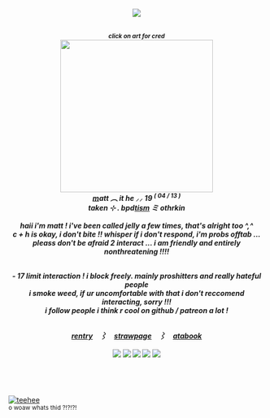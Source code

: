<h5><p align="center"> <img src="https://komarev.com/ghpvc/?username=jellyfangz"> </a>
<p align="center">
<br> <sub> click on art for cred</sub> </a>
<br> <a href="https://www.pinterest.com/funkytrax/"><img src="https://i.pinimg.com/736x/4d/74/fe/4d74fe72ce831ad1588c37f40bf49175.jpg"  width="300" height="300"></a>
<br> <strong><ins>m</ins></strong>att ︵ it <em>he</em> ⸝⸝ 19 <sup>( 04 / 13 )</sup> </a>
<br> taken ⊹ . bpd<ins>tism</ins> ミ othr<em>kin</em> </a>
<br>
<br> haii i'm matt ! i've been called jelly a few times, that's alright too ^,^
<br> c + h is okay, i don't bite !! whisper if i don't respond, i'm probs offtab ... </a>
<br> pleass don't be afraid 2 interact ... i am friendly and entirely nonthreatening !!!! </a>
<br>
<p align="center"><br> - 17 limit interaction ! i block freely. mainly proshitters and really hateful people </a>
<br> i smoke weed, if ur uncomfortable with that i don't reccomend interacting, sorry !!!</a>
<br> i follow people i think r cool on github / patreon a lot ! </a>
<br>
<p align="center">
<br> <a href="https://rentry.co/mattisms">rentry</a>　⌇　<a href="https://jellyfangz.straw.page/">strawpage</a>　⌇　<a href="https://jellyfangz.atabook.org/">atabook </a>
<br>
<br>  
<img src="https://images-wixmp-ed30a86b8c4ca887773594c2.wixmp.com/f/022e805a-321b-4449-956f-f3d7e563f83a/d38dy7g-89b24099-49c3-4ed4-949c-5b8e04abc868.gif?token=eyJ0eXAiOiJKV1QiLCJhbGciOiJIUzI1NiJ9.eyJzdWIiOiJ1cm46YXBwOjdlMGQxODg5ODIyNjQzNzNhNWYwZDQxNWVhMGQyNmUwIiwiaXNzIjoidXJuOmFwcDo3ZTBkMTg4OTgyMjY0MzczYTVmMGQ0MTVlYTBkMjZlMCIsIm9iaiI6W1t7InBhdGgiOiJcL2ZcLzAyMmU4MDVhLTMyMWItNDQ0OS05NTZmLWYzZDdlNTYzZjgzYVwvZDM4ZHk3Zy04OWIyNDA5OS00OWMzLTRlZDQtOTQ5Yy01YjhlMDRhYmM4NjguZ2lmIn1dXSwiYXVkIjpbInVybjpzZXJ2aWNlOmZpbGUuZG93bmxvYWQiXX0.Y_xJ407yBhFFhEmBwLLMLCYIed1T9o604aW-Ue-kYnM"> <img src="https://64.media.tumblr.com/907a337a89860f243b2eabb3b9857376/f943d9890bee0f57-79/s100x200/d215eead62910a773b11d2cbbee883c84d0b7d4d.gifv"> <img src="https://64.media.tumblr.com/080e6ee2775aaa2f7069af7cf1733640/0a314c1722fc4072-0b/s100x200/80062e026bda5d4b142e5245235b6e3304ea5ff8.pnj"> <img src="https://64.media.tumblr.com/3cec65ded310859548a00076239a1b2a/99b03e9f0218f144-ae/s100x200/9963faafe1a47d6fc88ab8ccfa6fb9908c6e1cfc.gifv"> <img src="https://64.media.tumblr.com/97dd88aee7a482cee48b3f2df0be2a9e/f6aa4a68b0575f05-78/s100x200/e06f8f94dc9fdb76c022404552ea21fa2a16d1f0.jpg">
</h5>
<br>
<br>
<p align="right">
<p><a href="https://www.youtube.com/watch?v=fuCFvRW6sSo"><img src="https://gifcity.carrd.co/assets/images/gallery153/11d3b2a2.gif?v=3678b499" alt="teehee"></a>
<br> <sub> o woaw whats thid ?!?!?! </sub> </a>

